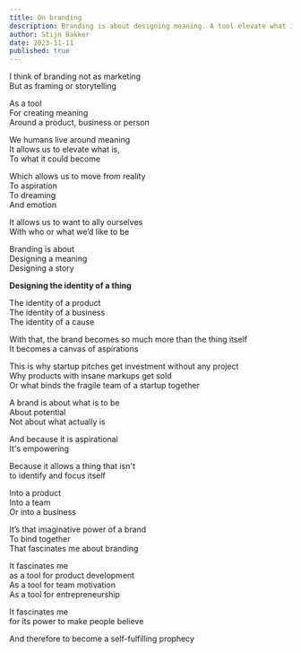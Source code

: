 ```yaml
---
title: On branding
description: Branding is about designing meaning. A tool elevate what is, to what it could become. And with that, a tool binds a shared identity. For startups, businesses and teams. Thus becoming a self-fulfilling prophecy.
author: Stijn Bakker
date: 2023-11-11
published: true
---
```


I think of branding not as marketing<br/>
But as framing or storytelling

As a tool<br/>
For creating meaning<br/>
Around a product, business or person

We humans live around meaning<br/>
It allows us to elevate what is,<br/>
To what it could become

Which allows us to move from reality<br/>
To aspiration<br/>
To dreaming<br/>
And emotion

It allows us to want to ally ourselves <br/>
With who or what we’d like to be

Branding is about<br/>
Designing a meaning<br/>
Designing a story

**Designing the identity of a thing**

The identity of a product<br/>
The identity of a business<br/>
The identity of a cause

With that, the brand becomes so much more than the thing itself<br/>
It becomes a canvas of aspirations

This is why startup pitches get investment without any project<br/>
Why products with insane markups get sold<br/>
Or what binds the fragile team of a startup together

A brand is about what is to be<br/>
About potential<br/>
Not about what actually is

And because it is aspirational<br/>
It's empowering

Because it allows a thing that isn't <br/>
to identify and focus itself

Into a product<br/>
Into a team<br/>
Or into a business

It’s that imaginative power of a brand<br/>
To bind together<br/>
That fascinates me about branding

It fascinates me<br/>
as a tool for product development<br/>
As a tool for team motivation<br/>
As a tool for entrepreneurship

It fascinates me<br/>
for its power to make people believe

And therefore to become a self-fulfilling prophecy
